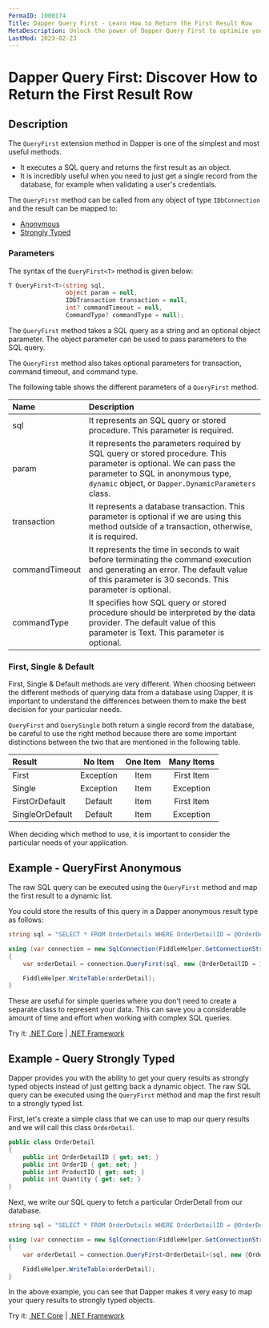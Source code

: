 ```yaml
---
PermaID: 1000174
Title: Dapper Query First - Learn How to Return the First Result Row
MetaDescription: Unlock the power of Dapper Query First to optimize your C# database operations. Learn how to use QueryFirst and QueryFirstAsync to return an anonymous type or strongly typed entity.
LastMod: 2023-02-23
---
```


# Dapper Query First: Discover How to Return the First Result Row

## Description

The `QueryFirst` extension method in Dapper is one of the simplest and most useful methods. 

 - It executes a SQL query and returns the first result as an object. 
 - It is incredibly useful when you need to just get a single record from the database, for example when validating a user's credentials. 

The `QueryFirst` method can be called from any object of type `IDbConnection` and the result can be mapped to:

- [Anonymous](#example---query-anonymous)
- [Strongly Typed](#example---query-strongly-typed)

### Parameters

The syntax of the `QueryFirst<T>` method is given below:

```csharp
T QueryFirst<T>(string sql, 
                object param = null, 
				IDbTransaction transaction = null, 
				int? commandTimeout = null, 
				CommandType? commandType = null);
```

The `QueryFirst` method takes a SQL query as a string and an optional object parameter. The object parameter can be used to pass parameters to the SQL query.

The `QueryFirst` method also takes optional parameters for transaction, command timeout, and command type.

The following table shows the different parameters of a `QueryFirst` method.

| Name | Description |
| :--- | :---------- |
| sql            | It represents an SQL query or stored procedure. This parameter is required. |
| param          | It represents the parameters required by SQL query or stored procedure. This parameter is optional. We can pass the parameter to SQL in anonymous type, `dynamic` object, or `Dapper.DynamicParameters` class. |
| transaction    | It represents a database transaction. This parameter is optional if we are using this method outside of a transaction, otherwise, it is required. |
| commandTimeout | It represents the time in seconds to wait before terminating the command execution and generating an error. The default value of this parameter is 30 seconds. This parameter is optional. |
| commandType    | It specifies how SQL query or stored procedure should be interpreted by the data provider. The default value of this parameter is Text. This parameter is optional. |

### First, Single & Default

First, Single & Default methods are very different. When choosing between the different methods of querying data from a database using Dapper, it is important to understand the differences between them to make the best decision for your particular needs.

`QueryFirst` and `QuerySingle` both return a single record from the database, be careful to use the right method because there are some important distinctions between the two that are mentioned in the following table.

| Result          | No Item   | One Item | Many Items |
| :-------------- | :-------: | :------: | :--------: |
| First           | Exception | Item     | First Item |
| Single          | Exception | Item     | Exception  |
| FirstOrDefault  | Default   | Item     | First Item |
| SingleOrDefault | Default   | Item     | Exception  |

When deciding which method to use, it is important to consider the particular needs of your application. 

## Example - QueryFirst Anonymous

The raw SQL query can be executed using the `QueryFirst` method and map the first result to a dynamic list. 

You could store the results of this query in a Dapper anonymous result type as follows:

```csharp
string sql = "SELECT * FROM OrderDetails WHERE OrderDetailID = @OrderDetailID;";

using (var connection = new SqlConnection(FiddleHelper.GetConnectionStringSqlServerW3Schools()))
{
    var orderDetail = connection.QueryFirst(sql, new {OrderDetailID = 1});

    FiddleHelper.WriteTable(orderDetail);
}
```

These are useful for simple queries where you don't need to create a separate class to represent your data. This can save you a considerable amount of time and effort when working with complex SQL queries.

Try it: [.NET Core](https://dotnetfiddle.net/CDQKMN) | [.NET Framework](https://dotnetfiddle.net/eogWc1)

## Example - Query Strongly Typed

Dapper provides you with the ability to get your query results as strongly typed objects instead of just getting back a dynamic object. The raw SQL query can be executed using the `QueryFirst` method and map the first result to a strongly typed list.

First, let's create a simple class that we can use to map our query results and we will call this class `OrderDetail`.

```csharp
public class OrderDetail
{
	public int OrderDetailID { get; set; }
	public int OrderID { get; set; }
	public int ProductID { get; set; }
	public int Quantity { get; set; }
}
```

Next, we write our SQL query to fetch a particular OrderDetail from our database.

```csharp
string sql = "SELECT * FROM OrderDetails WHERE OrderDetailID = @OrderDetailID;";

using (var connection = new SqlConnection(FiddleHelper.GetConnectionStringSqlServerW3Schools()))
{
    var orderDetail = connection.QueryFirst<OrderDetail>(sql, new {OrderDetailID = 1});

    FiddleHelper.WriteTable(orderDetail);
}
```

In the above example, you can see that Dapper makes it very easy to map your query results to strongly typed objects. 

Try it: [.NET Core](https://dotnetfiddle.net/FTB4ih) | [.NET Framework](https://dotnetfiddle.net/AV0OgZ)

